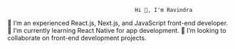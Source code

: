                                             Hi 👋, I'm Ravindra
👀 I’m an experienced React.js, Next.js, and JavaScript front-end developer. 🌱 I’m currently learning React Native for app development. 💞️ I’m looking to collaborate on front-end development projects.
